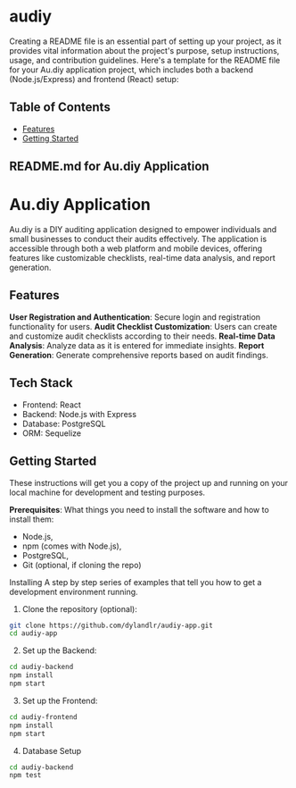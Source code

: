 # audiy

Creating a README file is an essential part of setting up your project, as it provides vital information about the project's purpose, setup instructions, usage, and contribution guidelines. Here's a template for the README file for your Au.diy application project, which includes both a backend (Node.js/Express) and frontend (React) setup:

## Table of Contents
- [Features](#features)
- [Getting Started](#getting-started)


## README.md for Au.diy Application

# Au.diy Application

Au.diy is a DIY auditing application designed to empower individuals and small businesses to conduct their audits effectively. The application is accessible through both a web platform and mobile devices, offering features like customizable checklists, real-time data analysis, and report generation.

## Features
**User Registration and Authentication**: Secure login and registration functionality for users.
**Audit Checklist Customization**: Users can create and customize audit checklists according to their needs.
**Real-time Data Analysis**: Analyze data as it is entered for immediate insights.
**Report Generation**: Generate comprehensive reports based on audit findings.

## Tech Stack

- Frontend: React
- Backend: Node.js with Express
- Database: PostgreSQL
- ORM: Sequelize

## Getting Started
These instructions will get you a copy of the project up and running on your local machine for development and testing purposes.

**Prerequisites**:
What things you need to install the software and how to install them:

- Node.js, 
- npm (comes with Node.js), 
- PostgreSQL, 
- Git (optional, if cloning the repo)

Installing
A step by step series of examples that tell you how to get a development environment running.

1. Clone the repository (optional):
```bash
git clone https://github.com/dylandlr/audiy-app.git
cd audiy-app
```
2. Set up the Backend: 
```bash
cd audiy-backend
npm install
npm start
```

3. Set up the Frontend:
```bash
cd audiy-frontend
npm install
npm start
```

4. Database Setup
```bash
cd audiy-backend
npm test
```